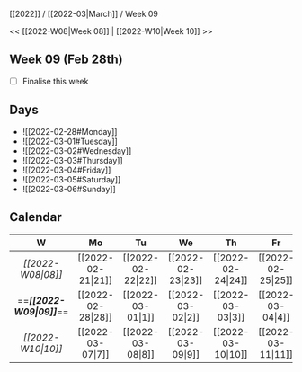 [[2022]] / [[2022-03|March]] / Week 09

<< [[2022-W08|Week 08]] | [[2022-W10|Week 10]] >>︎

## Week 09 (Feb 28th)
- [ ] Finalise this week


## Days
- ![[2022-02-28#Monday]]
- ![[2022-03-01#Tuesday]]
- ![[2022-03-02#Wednesday]]
- ![[2022-03-03#Thursday]]
- ![[2022-03-04#Friday]]
- ![[2022-03-05#Saturday]]
- ![[2022-03-06#Sunday]]

## Calendar
| W  | Mo | Tu | We | Th | Fr | Sa | Su |
|:--:|:--:|:--:|:--:|:--:|:--:|:--:|:--:|
| *[[2022-W08\|08]]* | [[2022-02-21\|21]] | [[2022-02-22\|22]] | [[2022-02-23\|23]] | [[2022-02-24\|24]] | [[2022-02-25\|25]] | [[2022-02-26\|26]] | [[2022-02-27\|27]] |
| ==***[[2022-W09\|09]]***== | [[2022-02-28\|28]] | [[2022-03-01\|1]]  | [[2022-03-02\|2]]  | [[2022-03-03\|3]]  | [[2022-03-04\|4]]  | [[2022-03-05\|5]]  | [[2022-03-06\|6]]  |
| *[[2022-W10\|10]]* | [[2022-03-07\|7]]  | [[2022-03-08\|8]]  | [[2022-03-09\|9]]  | [[2022-03-10\|10]] | [[2022-03-11\|11]] | [[2022-03-12\|12]] | [[2022-03-13\|13]] |
